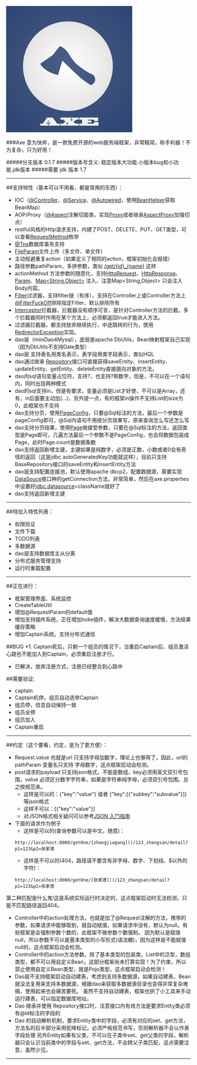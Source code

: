 <img src='https://github.com/DongyuCai/Axe/blob/branch-jdk1.7/axe/favicon.png'/>

###Axe 意为快斧，是一款免费开源的web服务端框架，非常精简，称手利器！不为复杂，只为好用！

#####分支版本 0.1.7
#####版本号含义: 稳定版本大功能.小版本bug和小功能.jdk版本
#####需要 jdk 版本 1.7

----------

##支持特性（基本可以不用看，都是常用的东西）：
* IOC（[@Controller]()、[@Service]()、[@Autowired]()，使用[BeanHelper]()获取BeanMap）
* AOP/Proxy（[@Aspect]()注解切面类，实现[Proxy]()或者继承[AspectProxy]()加强切点）
* restful风格的Http请求支持，内建了POST、DELETE、PUT、GET类型，可以查看[RequestMethod]()枚举
* [@Tns]()数据库事务支持
* [FileParam]()文件上传（多文件、单文件）
* 主动规避重复action（如果定义了相同的action，框架初始化会报错）
* 路径参数pathParam，多拼参数，类似 [/get/{id}_{name}]() 这样
* actionMethod 方法参数的随意化，支持[HttpRequest]()、[HttpResponse]()、[Param]()、[Map<String,Object>]() 注入，注意Map<String,Object> 只会注入Body内容。
* [Filter]()过滤器，支持filter链（有序），支持在Controller上或Controller方法上[@FilterFuckOff]()排除指定Filter，默认排除所有
* [Interceptor]()拦截器，拦截器没有顺序可言，是针对Controller方法的拦截，多个拦截器同时作用在某个方法上，必须都返回true才能进入方法。
* 过滤器拦截器，都支持放弃继续执行，中途跳转的行为，使用[RedirectorException]()实现。
* dao层（miniDao4Mysql），底层是apache DbUtils，Bean映射框架自己实现（因为DbUtils不支持Date类型）
* dao层  支持表名用类名表示，表字段用类字段表示，类似HQL
* dao通过继承 [Repository]()接口可直接获得saveEntity、insertEntity、updateEntity、getEntity、deleteEntity直接面向对象的方法。
* dao内sql语句变量占位符，支持?，也支持?带数字，但是，不可以在一个语句内，同时出现两种模式
* dao的sql支持in，但是有要求，变量必须是List才好使，不可以是Array，还有，in后面要主动加(...)，另外提一点，有的框架in操作不支持List的size为0，此框架也不支持
* dao支持分页，使用[PageConfig]()，只要@Sql标注的方法，最后一个参数是pageConfig即可，@Sql内语句不用按分页效果写，原来查询怎么写还怎么写
* dao支持分页结果，使用[Page]()做接受参数，只要在@Sql标注的方法，返回类型是Page即可，几遍方法最后一个参数不是PageConfig，也会将数据包装成Page，此时Page.count是数据条数
* dao支持返回新增主键，主键如果是纯数字，必须是正数，小数或者0会有奇怪的返回（这是jdbc autoGeneratedKey功能就这样），目前只支持BaseRepository接口的saveEntity和insertEntity方法
* dao层支持配置连接池，默认使用apache dbcp2，配置数据源，需要实现[DataSouce]()接口种的getConnection方法，非常简单，然后在axe.properties中设置好[jdbc.datasource]()=className就好了
* dao支持返回新增主键

----------

##待加入特性列表：
* 权限验证
* 文件下载
* TODO列表
* 多数据源
* dao层支持数据库主从分离
* 分布式服务管理支持
* 运行时重载配置

----------

##正在进行：
* 框架管理界面、系统监控
* CreateTableUtil
* 增加@RequestParam的default值
* 增加支持插件系统，正在增加hoke插件，解决大数据查询速度缓慢，方法结果缓存策略
* 增加Captain系统，支持分布式通信
	
##BUG
*1. Captain死后，只剩一个组员的情况下，当重启Captain后，组员激活心跳也不能加入到Captain，必须重启注册才行。
 * 已解决，放弃注册方式，注册已经整合到心跳中

##需要验证:
* captain
 * Captain机停，组员自动选举Captain
 * 组员停，信息自动保持一致
 * 组员全停
 * 组员加入
 * Captain重启


----------

##约定（这个要看，约定，是为了更方便）：
* Request.value 也就是url 只支持字母加数字，理论上也够用了，因此，url的 pathParam 变量名只支持 字母数字，这点框架启动会检测。
* post请求的payload 只支持json格式，不能是数组，key必须用英文双引号包围，value 必须区分数字字符串，如果是字符串纯字母，必须双引号包围。总之按规范来。
    * 这样是可以的：{"key":"value"} 或者 {"key":[{"subkey":"subvalue"}]} 等json格式
	* 这样不可以：[{"key":"value"}] 
	* 对JSON格式相关疑问可以参考[JSON 入门指南](http://www.ibm.com/developerworks/cn/web/wa-lo-json/)
* 下面的请求作为例子
	* 这样是可以的(查询参数可以是中文，随意)：
	```
	http://localhost:8080/getOne/[zhangjiagang]()/123_zhangsan/detail?p1=123&p2=张家港
	```
	* 这样是不可以的(404，路径请不要含有非字母、数字、下划线、$以外的字符)：
	``` 
	http://localhost:8080/getOne/[张家港]()/123_zhangsan/detail?p1=123&p2=张家港 
	```
第二种匹配是什么鬼!这是系统实际运行时决定的，这点框架启动时无法检测，只能不匹配路径返回404。
* Controller中的action处理方法，也就是加了@Request注解的方法，携带的参数，如果请求中能够取到，就自动赋值，如果请求中没有，默认为null。有些框架是会强制参数个数的，此框架不做参数个数强制。
因为默认是赋值null，所以参数不可以是基本类型的小写形式(语法糖)，因为这样是不能赋值null的，这点框架启动会检测。
* Controller中的action方法参数，除了基本类型的包装类，List中的泛型，数组类型，都不可以用自定义Bean，这部分框架尚未打算实现！为了约束，所以禁止使用自定义Bean类型，就是Pojo类型，这点框架启动会检测！
* Dao层不支持框架启动自动建表，考虑到支持多数据源，如果自动建表，Bean就没法复用来支持多数据源，根据dao来获取多数据源目录也变得非常复杂难搞，使用起来也会痛苦要死。
虽然不支持自动建表，框架也拱了小工具来手动运行建表，可以指定数据库地址。
* Dao 继承并使用 Repository接口时，注意接口内有戏方法是要求Entity类必须有@Id标注的字段的
* Dao 的自动解析机制，要求Entity类中的字段，必须有对应的set、get方法，方法名的后半部分采用驼峰标记，必须严格规范书写，否则解析器不会认作表字段处理
另外Entity如果有父类，不可以在子类中set、get父类的字段，解析器只会认识当前类中的字段与set、get方法，不会跨父子类匹配，这点需要注意，虽然少见。

----------
